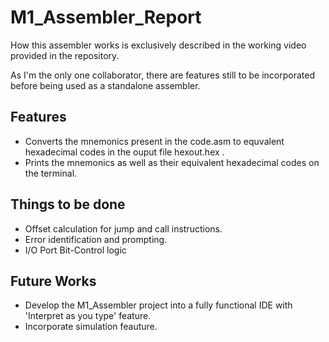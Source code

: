 
# M1_Assembler_Report

How this assembler works is exclusively described in the working video provided in the repository.

As I'm the only one collaborator, there are features still to be incorporated before being used as a standalone assembler.

Features
-
- Converts the mnemonics present in the code.asm to equvalent hexadecimal codes in the ouput file hexout.hex .
- Prints the mnemonics as well as their equivalent hexadecimal codes on the terminal. 

Things to be done
-
- Offset calculation for jump and call instructions.
- Error identification and prompting.
- I/O Port Bit-Control logic

Future Works
-
- Develop the M1_Assembler project into a fully functional IDE with 'Interpret as you type' feature.
- Incorporate simulation feauture.